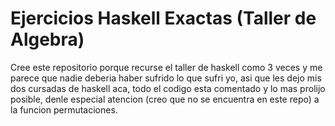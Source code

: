 # Ejercicios Haskell Exactas (Taller de Algebra)

Cree este repositorio porque recurse el taller de haskell como 3 veces y me parece que nadie deberia haber sufrido lo que sufri yo, asi que les dejo mis dos cursadas de haskell aca, todo el codigo esta comentado y lo mas prolijo posible, denle especial atencion (creo que no se encuentra en este repo) a la funcion permutaciones.


